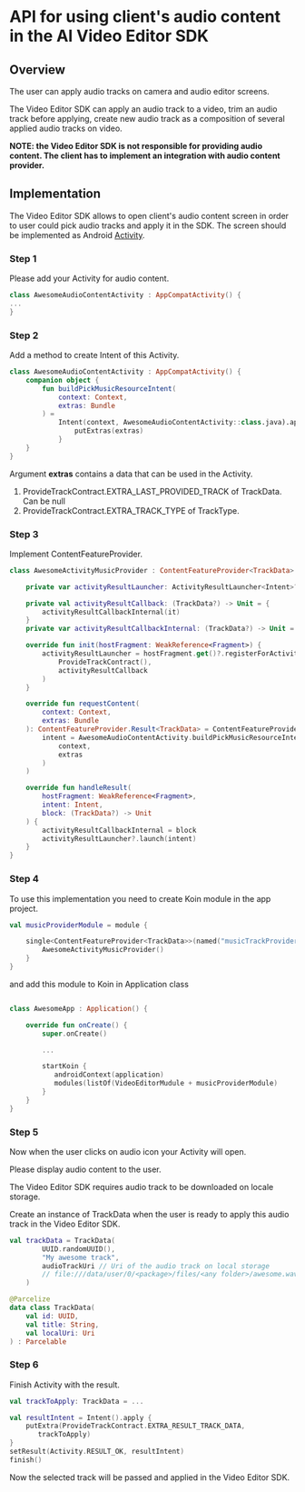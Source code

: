 # API for using client's audio content in the AI Video Editor SDK
[comment]: <> (This file was created by exporting notion page from here: https://www.notion.so/vebanuba/API-for-using-client-s-audio-content-in-the-SDK-9a0e03dd3ad04962a2cbadebe5c73c19)
## Overview

The user can apply audio tracks on camera and audio editor screens.

The Video Editor SDK can apply an audio track to a video, trim an audio track before applying, create new audio track as a composition of several applied audio tracks on video.

**NOTE: the Video Editor SDK is not responsible for providing audio content. The client has to implement an integration with audio content provider.**

## Implementation

The Video Editor SDK allows to open client's audio content screen in order to user could pick audio tracks and apply it in the SDK. The screen should be implemented as Android [Activity](https://developer.android.com/reference/android/app/Activity).

### Step 1

Please add your Activity for audio content.  

```kotlin
class AwesomeAudioContentActivity : AppCompatActivity() {
...
}
```

### Step 2

Add a method to create Intent of this Activity.

```kotlin
class AwesomeAudioContentActivity : AppCompatActivity() {
    companion object {
        fun buildPickMusicResourceIntent(
            context: Context,
            extras: Bundle
        ) =
            Intent(context, AwesomeAudioContentActivity::class.java).apply {
                putExtras(extras)
            }
    }
}
```

Argument **extras** contains a data that can be used in the Activity.

1. ProvideTrackContract.EXTRA_LAST_PROVIDED_TRACK of TrackData. Can be null
2. ProvideTrackContract.EXTRA_TRACK_TYPE of TrackType.

### Step 3

Implement ContentFeatureProvider<TrackData>.

```kotlin
class AwesomeActivityMusicProvider : ContentFeatureProvider<TrackData> {

    private var activityResultLauncher: ActivityResultLauncher<Intent>? = null

    private val activityResultCallback: (TrackData?) -> Unit = {
        activityResultCallbackInternal(it)
    }
    private var activityResultCallbackInternal: (TrackData?) -> Unit = {}

    override fun init(hostFragment: WeakReference<Fragment>) {
        activityResultLauncher = hostFragment.get()?.registerForActivityResult(
            ProvideTrackContract(),
            activityResultCallback
        )
    }

    override fun requestContent(
        context: Context,
        extras: Bundle
    ): ContentFeatureProvider.Result<TrackData> = ContentFeatureProvider.Result.RequestUi(
        intent = AwesomeAudioContentActivity.buildPickMusicResourceIntent(
            context,
            extras
        )
    )

    override fun handleResult(
        hostFragment: WeakReference<Fragment>,
        intent: Intent,
        block: (TrackData?) -> Unit
    ) {
        activityResultCallbackInternal = block
        activityResultLauncher?.launch(intent)
    }
}
```

### Step 4

To use this implementation you need to create Koin module in the app project.

```kotlin
val musicProviderModule = module {

    single<ContentFeatureProvider<TrackData>>(named("musicTrackProvider"), override = true) {
        AwesomeActivityMusicProvider()
    }
}
```

and add this module to Koin in Application class

```kotlin

class AwesomeApp : Application() {

    override fun onCreate() {
        super.onCreate()

        ...

        startKoin {
           androidContext(application)
           modules(listOf(VideoEditorMudule + musicProviderModule)
        }
    }
}
```

### Step 5

Now when the user clicks on audio icon your Activity will open.

Please display audio content to the user.

The Video Editor SDK requires audio track to be downloaded on locale storage.

Create an instance of TrackData when the user is ready to apply this audio track in the Video Editor SDK.

```kotlin
val trackData = TrackData(
        UUID.randomUUID(),
        "My awesome track",
        audioTrackUri // Uri of the audio track on local storage
        // file:///data/user/0/<package>/files/<any folder>/awesome.wav
    )
```

```kotlin
@Parcelize
data class TrackData(
    val id: UUID,
    val title: String,
    val localUri: Uri
) : Parcelable
```

### Step 6

Finish Activity with the result.

```kotlin
val trackToApply: TrackData = ...

val resultIntent = Intent().apply {
    putExtra(ProvideTrackContract.EXTRA_RESULT_TRACK_DATA,
       trackToApply)
}
setResult(Activity.RESULT_OK, resultIntent)
finish()
```

Now the selected track will be passed and applied in the Video Editor SDK.